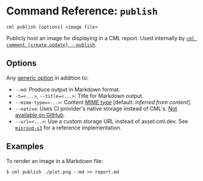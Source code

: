 # Command Reference: `publish`

```usage
cml publish [options] <image file>
```

Publicly host an image for displaying in a CML report. Used internally by
[`cml comment {create,update} --publish`](/doc/ref/comment).

## Options

Any [generic option](/doc/ref) in addition to:

- `--md`: Produce output in Markdown format.
- `-t=<...>`, `--title=<...>`: Title for Markdown output.
- `--mime-type=<...>`: Content
  [MIME type](https://www.iana.org/assignments/media-types/media-types.xhtml)
  [default: *inferred from content*].
- `--native`: Uses CI provider's native storage instead of CML's.
  [Not available on GitHub](https://github.com/iterative/cml/wiki/Backend-Supported-Features).
- `--url=<...>`: Use a custom storage URL instead of asset.cml.dev. See
  [`minroud-s3`](https://github.com/iterative/minroud-s3) for a reference
  implementation.

## Examples

To render an image in a Markdown file:

```cli
$ cml publish ./plot.png --md >> report.md
```
